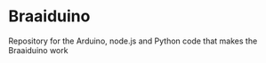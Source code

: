 Braaiduino
==========

Repository for the Arduino, node.js and Python code that makes the Braaiduino work